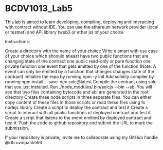 # BCDV1013_Lab5
This lab is aimed to learn developing, compiling, deploying and interacting with contract without IDE. You can use the ethereum network provider (local or testnet) and API library (web3 or ether js) of your choice

Instructions:

Create a directory with the name of your choice
Write a smart with use case of your choice which shoould atleast have
two public functions that are changing state of the contract
one public read-only or pure function
one private function
one event that gets emitted by one of the function (Note: A event can only be emitted by a function that changes changes state of the contract)
Initialize the repo by running npm -y init
Add solidity compiler by running npm install --save-dev solc@latest
Compile the contract using solc that you just installed. Run ./node_modules/.bin/solcjs --bin --abi <path-to-contract-file>
You will see that two files containing bytecode and abi are generated in the root directory
Create three node scripts in three seperate files. You can either copy content of these files in those scripts or read these files using fs nodejs library
Create a script to deploy the contract and test it
Create a script to interact with all public functions of deployed contract and test it
Create a script that listens to the event emitted by deployed contract and test it.
Push the code to github repository and submit the URL to mark the submission.

If your repository is private, invite me to collaborate using my GitHub handle @dhruvinparikh93
